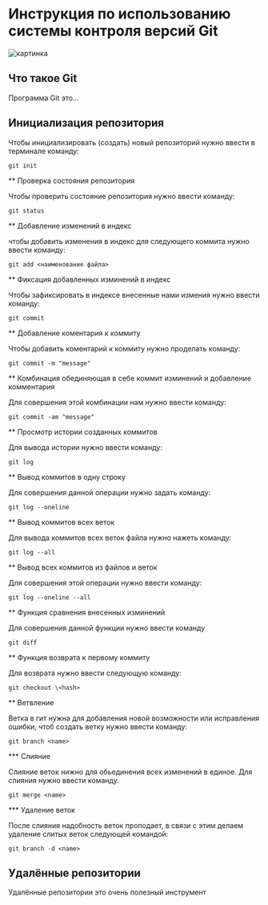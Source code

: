# **Инструкция по использованию системы контроля версий Git**

![картинка](logo.png)

## Что такое Git

Программа Git это...

## Инициализация репозитория

Чтобы инициализировать (создать) новый репозиторий нужно ввести в терминале команду:

    git init

** Проверка состояния репозитория 

Чтобы проверить состояние репозитория нужно ввести команду:

    git status

** Добавление изменений в индекс 

чтобы добавить изменения в индекс для следующего коммита нужно ввести команду:

    git add <наименование файла>

** Фиксация добавленных изминений в индекс

Чтобы зафиксировать в индексе внесенные нами измения нужно ввести команду:

    git commit

** Добавление коментария к коммиту

Чтобы добавить коментарий к коммиту нужно проделать команду:

    git commit -m "message"

** Комбинация обединяющая в себе коммит изминений и добавление комментария

Для совершения этой комбинации нам нужно ввести команду:

    git commit -am "message"

** Просмотр истории созданных коммитов

Для вывода истории нужно ввести команду:

    git log

** Вывод коммитов в одну строку 

Для совершения данной операции нужно задать команду:

    git log --oneline

** Вывод коммитов всех веток

Для вывода коммитов всех веток файла нужно нажеть команду:

    git log --all

** Вывод всех коммитов из файлов и веток

Для совершения этой операции нужно ввести команду:

    git log --oneline --all

** Функция сравнения внесенных изминений

Для совершения данной функции нужно ввести команду 

    git diff

** Функция возврата к первому коммиту

Для возврата нужно ввести следующую команду:

    git checkout \<hash>

** Ветвление 

Ветка в гит нужна для добавления новой возможности или исправления ошибки, чтоб создать ветку нужно ввести команду:

    git branch <name>

*** Слияние

Слияние веток нижно для обьединения всех изменений в единое. Для слияния нужно ввести команду.

    git merge <name>

*** Удаление веток

После слияния надобность веток проподает, в связи с этим делаем удаление слитых веток следующей командой:

    git branch -d <name>

## Удалённые репозитории

Удалённые репозитории это  очень полезный инструмент
